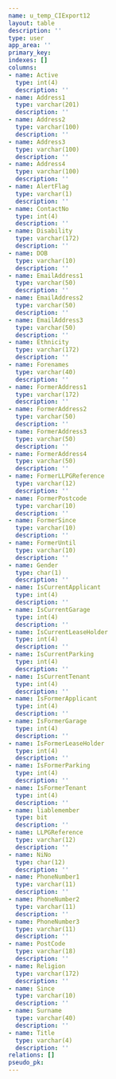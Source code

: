 ```yaml
---
name: u_temp_CIExport12
layout: table
description: ''
type: user
app_area: ''
primary_key: 
indexes: []
columns:
- name: Active
  type: int(4)
  description: ''
- name: Address1
  type: varchar(201)
  description: ''
- name: Address2
  type: varchar(100)
  description: ''
- name: Address3
  type: varchar(100)
  description: ''
- name: Address4
  type: varchar(100)
  description: ''
- name: AlertFlag
  type: varchar(1)
  description: ''
- name: ContactNo
  type: int(4)
  description: ''
- name: Disability
  type: varchar(172)
  description: ''
- name: DOB
  type: varchar(10)
  description: ''
- name: EmailAddress1
  type: varchar(50)
  description: ''
- name: EmailAddress2
  type: varchar(50)
  description: ''
- name: EmailAddress3
  type: varchar(50)
  description: ''
- name: Ethnicity
  type: varchar(172)
  description: ''
- name: Forenames
  type: varchar(40)
  description: ''
- name: FormerAddress1
  type: varchar(172)
  description: ''
- name: FormerAddress2
  type: varchar(50)
  description: ''
- name: FormerAddress3
  type: varchar(50)
  description: ''
- name: FormerAddress4
  type: varchar(50)
  description: ''
- name: FormerLLPGReference
  type: varchar(12)
  description: ''
- name: FormerPostcode
  type: varchar(10)
  description: ''
- name: FormerSince
  type: varchar(10)
  description: ''
- name: FormerUntil
  type: varchar(10)
  description: ''
- name: Gender
  type: char(1)
  description: ''
- name: IsCurrentApplicant
  type: int(4)
  description: ''
- name: IsCurrentGarage
  type: int(4)
  description: ''
- name: IsCurrentLeaseHolder
  type: int(4)
  description: ''
- name: IsCurrentParking
  type: int(4)
  description: ''
- name: IsCurrentTenant
  type: int(4)
  description: ''
- name: IsFormerApplicant
  type: int(4)
  description: ''
- name: IsFormerGarage
  type: int(4)
  description: ''
- name: IsFormerLeaseHolder
  type: int(4)
  description: ''
- name: IsFormerParking
  type: int(4)
  description: ''
- name: IsFormerTenant
  type: int(4)
  description: ''
- name: liablemember
  type: bit
  description: ''
- name: LLPGReference
  type: varchar(12)
  description: ''
- name: NiNo
  type: char(12)
  description: ''
- name: PhoneNumber1
  type: varchar(11)
  description: ''
- name: PhoneNumber2
  type: varchar(11)
  description: ''
- name: PhoneNumber3
  type: varchar(11)
  description: ''
- name: PostCode
  type: varchar(18)
  description: ''
- name: Religion
  type: varchar(172)
  description: ''
- name: Since
  type: varchar(10)
  description: ''
- name: Surname
  type: varchar(40)
  description: ''
- name: Title
  type: varchar(4)
  description: ''
relations: []
pseudo_pk: 
---
```


